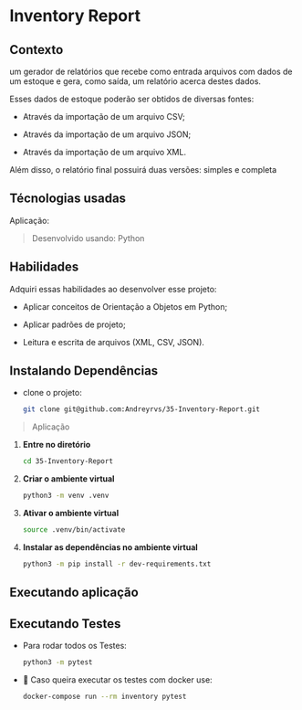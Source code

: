 # Inventory Report

## Contexto

um gerador de relatórios que recebe como entrada arquivos com dados de um estoque e gera, como saída, um relatório acerca destes dados.

Esses dados de estoque poderão ser obtidos de diversas fontes:

- Através da importação de um arquivo CSV;

- Através da importação de um arquivo JSON;

- Através da importação de um arquivo XML.

Além disso, o relatório final possuirá duas versões: simples e completa

## Técnologias usadas

Aplicação:

> Desenvolvido usando: Python

## Habilidades

Adquiri essas habilidades ao desenvolver esse projeto:

- Aplicar conceitos de Orientação a Objetos em Python;

- Aplicar padrões de projeto;

- Leitura e escrita de arquivos (XML, CSV, JSON).

## Instalando Dependências

- clone o projeto:

    ```bash
    git clone git@github.com:Andreyrvs/35-Inventory-Report.git
    ```

> Aplicação

1. **Entre no diretório**

    ```bash
    cd 35-Inventory-Report
    ```

2. **Criar o ambiente virtual**

    ```bash
    python3 -m venv .venv
    ```

3. **Ativar o ambiente virtual**

    ```bash
    source .venv/bin/activate
    ```

4. **Instalar as dependências no ambiente virtual**

    ```bash
    python3 -m pip install -r dev-requirements.txt
    ```

## Executando aplicação

## Executando Testes

- Para rodar todos os Testes:

  ```bash
  python3 -m pytest
  ```

- 🐳 Caso queira executar os testes com docker use:

  ```bash
  docker-compose run --rm inventory pytest
  ```
